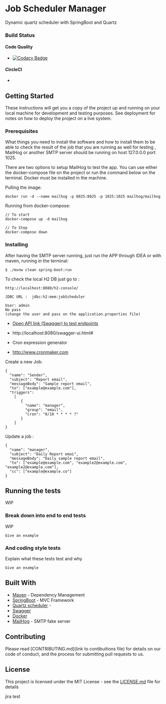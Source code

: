 # Job Scheduler Manager
Dynamic quartz scheduler with SpringBoot and Quartz 

### Build Status

#### Code Quality
* [![Codacy Badge](https://app.codacy.com/project/badge/Grade/ee4157bda60d4dc38e1416defc6b48d1)](https://www.codacy.com/gh/josousa82/Job-Scheduler-Manager-SpringBoot/dashboard?utm_source=github.com&amp;utm_medium=referral&amp;utm_content=josousa82/Job-Scheduler-Manager-SpringBoot&amp;utm_campaign=Badge_Grade)

#### CircleCI
* [![<CircleCI>](https://circleci.com/gh/josousa82/Job-Scheduler-Manager-SpringBoot.svg?style=shield)](https://circleci.com/gh/josousa82/Job-Scheduler-Manager-SpringBoot/)
  

## Getting Started

These instructions will get you a copy of the project up and running on your local machine for development and testing purposes. See deployment for notes on how to deploy the project on a live system.

### Prerequisites

What things you need to install the software and how to install them
to be able to check the result of the job that you are running as well for testing , 
MailHog or another SMTP server should be running on host 127.0.0.0 port 1025.

There are two options to setup MailHog to test the app. You can use either the docker-compose
file on the project or run the command below on the terminal. 
Docker must be installed in the machine.

Pulling the image:
```
docker run -d --name mailhog -p 8025:8025 -p 1025:1025 mailhog/mailhog

```

Running from docker-compose:
```
// To start
docker-compose up -d mailhog

// To Stop 
docker-compose down

```

### Installing

After having the SMTP server running, just run the APP through IDEA 
or with maven, running in the terminal:

```
$ ./mvnw clean spring-boot:run
```

To check the local H2 DB just go to :

```
http://localhost:8080/h2-console/

JDBC URL :  jdbc:h2:mem:jobScheduler

User: admin
No pass 
(change the user and pass on the application.properties file)
```

* [Open API link (Swagger) to test endpoints](http://localhost:8080/swagger-ui.html#)

- http://localhost:8080/swagger-ui.html#

- Cron expression generator 
* http://www.cronmaker.com


Create a new Job:

```
{
  "name": "Sender",
  "subject": "Report email",
  "messageBody": "Sample report email",
  "to": ["example@example.com"],
  "triggers":
    [
       {
         "name": "manager",
         "group": "email",
         "cron": "0/10 * * * * ?"
       }
    ]
}
```


Update a job :

```
{
  "name": "manager",
  "subject": "Daily Report emai",
  "messageBody": "Daily sample report email",
  "to": ["example@example.com", "example2@example.com", "example2@example.com"],
  "cc": ["example@example.co"]
}
```
## Running the tests

WIP


### Break down into end to end tests

WIP

```
Give an example
```

### And coding style tests

Explain what these tests test and why

```
Give an example
```

## Built With

* [Maven](https://maven.apache.org/) - Dependency Management
* [SpringBoot](https://spring.io/) - MVC Framework
* [Quartz scheduler](https://docs.spring.io/spring-boot/docs/current/reference/html/spring-boot-features.html#boot-features-quartz) - 
* [Swagger](https://swagger.io/tools/swagger-ui/) 
* [Docker](https://www.docker.com/products)
* [MailHog](https://github.com/mailhog/MailHog) - SMTP fake server



## Contributing

Please read [CONTRIBUTING.md](link to contibuitions file) for details on our code of conduct, and the process for submitting pull requests to us.

## License

This project is licensed under the MIT License - see the [LICENSE.md](LICENSE.md) file for details

jira test

